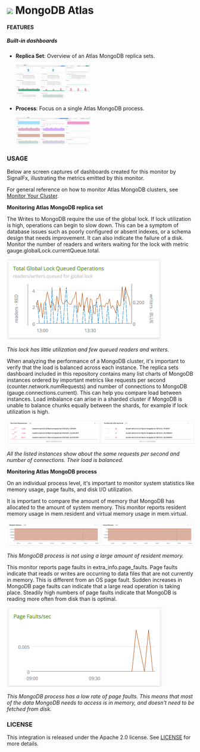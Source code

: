# ![](https://github.com/signalfx/integrations/blob/master/mongodb-atlas/img/integrations_mongodb.png) MongoDB Atlas

#### FEATURES

##### Built-in dashboards

- **Replica Set**: Overview of an Atlas MongoDB replica sets.

  [<img src='./img/dashboard_atlas_mongodb_replicaset.png' width=200px>](./img/dashboard_atlas_mongodb_replicaset.png)

- **Process**: Focus on a single Atlas MongoDB process.

  [<img src='./img/dashboard_atlas_mongodb_process.png' width=200px>](./img/dashboard_atlas_mongodb_process.png)


### USAGE

Below are screen captures of dashboards created for this monitor by SignalFx, illustrating the metrics emitted by this monitor.

For general reference on how to monitor Atlas MongoDB clusters, see <a target="_blank" href="https://docs.atlas.mongodb.com/monitoring-alerts/#monitor-your-cluster">Monitor Your Cluster</a>.

**Monitoring Atlas MongoDB replica set**

The 
Writes to MongoDB require the use of the global lock. If lock utilization is high, operations can begin to slow down. This can be a symptom of database issues such as poorly configured or absent indexes, or a schema design that needs improvement. It can also indicate the failure of a disk. Monitor the number of readers and writers waiting for the lock with metric gauge.globalLock.currentQueue.total.

![lock queue](img/atlas_lock_queue.png)

*This lock has little utilization and few queued readers and writers.*

When analyzing the performance of a MongoDB cluster, it's important to verify that the load is balanced across each instance. The replica sets dashboard included in this repository contains many list charts of MongoDB instances ordered by important metrics like requests per second (counter.network.numRequests) and number of connections to MongoDB (gauge.connections.current). This can help you compare load between instances. Load imbalance can arise in a sharded cluster if MongoDB is unable to balance chunks equally between the shards, for example if lock utilization is high.

![top hosts by requests and connections](img/atlas_top_hosts_by_requests.png)

*All the listed instances show about the same requests per second and number of connections. Their load is balanced.*

**Monitoring Atlas MongoDB process**

On an individual process level, it's important to monitor system statistics like memory usage, page faults, and disk I/O utilization.

It is important to compare the amount of memory that MongoDB has allocated to the amount of system memory. This monitor reports resident memory usage in mem.resident and virtual memory usage in mem.virtual.

![Memory statistics from MongoDB](img/atlas_mongodb_memory.png)

*This MongoDB process is not using a large amount of resident memory.*

This monitor reports page faults in extra\_info.page\_faults. Page faults indicate that reads or writes are occurring to data files that are not currently in memory. This is different from an OS page fault. Sudden increases in MongoDB page faults can indicate that a large read operation is taking place. Steadily high numbers of page faults indicate that MongoDB is reading more often from disk than is optimal.

![Page fault statistics from MongoDB](img/atlas_mongodb_page_faults.png)

*This MongoDB process has a low rate of page faults. This means that most of the data MongoDB needs to access is in memory, and doesn't need to be fetched from disk.*

### LICENSE

This integration is released under the Apache 2.0 license. See [LICENSE](./LICENSE) for more details.
